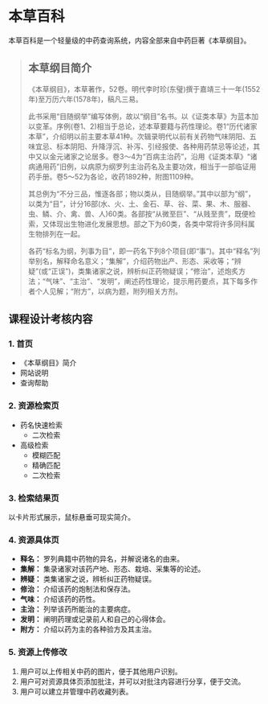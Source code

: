 # 本草百科

本草百科是一个轻量级的中药查询系统，内容全部来自中药巨著《本草纲目》。

>## 本草纲目简介
>
>《本草纲目》，本草著作，52卷。明代李时珍(东璧)撰于嘉靖三十一年(1552年)至万历六年(1578年)，稿凡三易。
>
>此书采用“目随纲举”编写体例，故以“纲目”名书。以《证类本草》为蓝本加以变革。序例(卷1、2)相当于总论，述本草要籍与药性理论。卷1“历代诸家本草”，介绍明以前主要本草41种。次辑录明代以前有关药物气味阴阳、五味宜忌、标本阴阳、升降浮沉、补泻、引经报使、各种用药禁忌等论述，其中又以金元诸家之论居多。卷3～4为“百病主治药”，沿用《证类本草》“诸病通用药”旧例，以病原为纲罗列主治药名及主要功效，相当于一部临证用药手册。卷5～52为各论，收药1892种，附图1109种。
>
>其总例为“不分三品，惟逐各部；物以类从，目随纲举。”其中以部为“纲”，以类为“目”，计分16部(水、火、土、金石、草、谷、菜、果、木、服器、虫、鳞、介、禽、兽、人)60类。各部按“从微至巨”、“从贱至贵”，既便检索，又体现出生物进化发展思想。部之下为60类，各类中常将许多同科属生物排列在一起。
>
>各药“标名为纲，列事为目”，即一药名下列8个项目(即“事”)。其中“释名”列举别名，解释命名意义；“集解”，介绍药物出产、形态、采收等；“辨疑”(或“正误”)，类集诸家之说，辨析纠正药物疑误；“修治”，述炮炙方法；“气味”、“主治”、“发明”，阐述药性理论，提示用药要点，其下每多作者个人见解；“附方”，以病为题，附列相关方剂。

## 课程设计考核内容

### 1. 首页

* 《本草纲目》简介
* 网站说明
* 查询帮助

### 2. 资源检索页

* 药名快速检索
  * 二次检索
* 高级检索
  * 模糊匹配
  * 精确匹配
  * 二次检索

### 3. 检索结果页

以卡片形式展示，鼠标悬垂可现实简介。

### 4. 资源具体页

* **释名：** 罗列典籍中药物的异名，并解说诸名的由来。
* **集解：** 集录诸家对该药产地、形态、栽培、采集等的论述。
* **辨疑：** 类集诸家之说，辨析纠正药物疑误。
* **修治：** 介绍该药的炮制法和保存法。
* **气味：** 介绍该药的药性。
* **主治：** 列举该药所能治的主要病症。
* **发明：** 阐明药理或记录前人和自己的心得体会。
* **附方：** 介绍以药为主的各种验方及其主治。

### 5. 资源上传修改

1. 用户可以上传相关中药的图片，便于其他用户识别。
2. 用户可对资源具体页添加批注，并可以对批注内容进行分享，便于交流。
3. 用户可以建立并管理中药收藏列表。